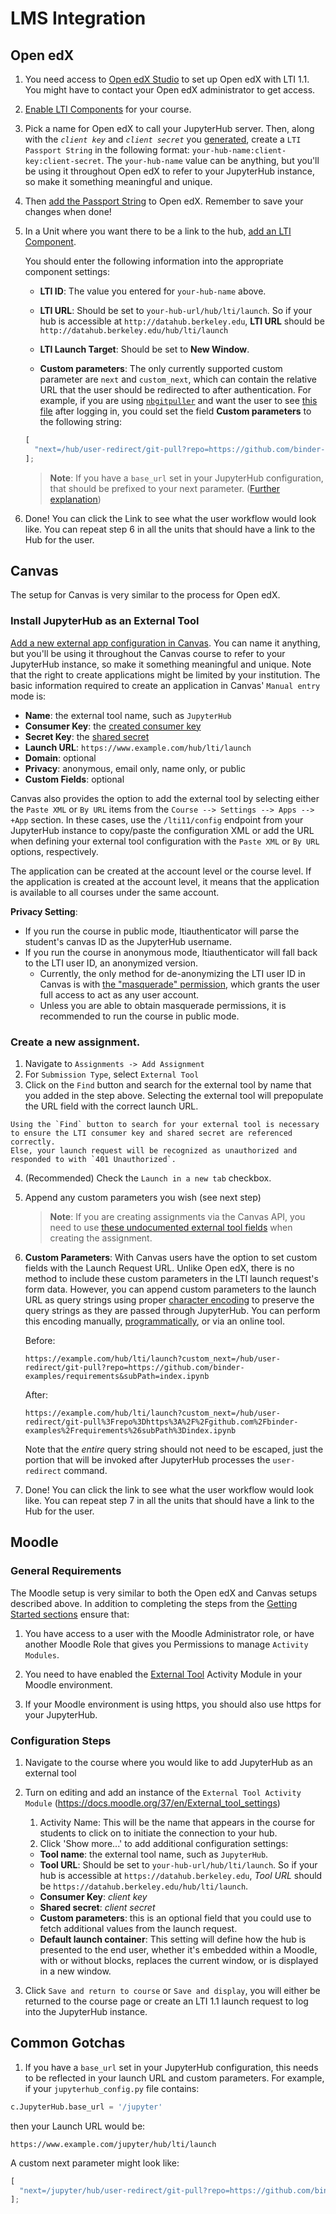 # LMS Integration

## Open edX

1. You need access to [Open edX Studio](https://studio.edx.org/) to set up Open edX with LTI 1.1. You might have to contact your Open edX administrator to get access.

1. [Enable LTI Components](http://edx.readthedocs.io/projects/edx-partner-course-staff/en/latest/exercises_tools/lti_component.html#enabling-lti-components-for-a-course) for your course.

1. Pick a name for Open edX to call your JupyterHub server.
   Then, along with the _`client key`_ and _`client secret`_ you [generated](getting-started.md#create-consumer-and-key), create a `LTI Passport String` in the following format: `your-hub-name:client-key:client-secret`.
   The `your-hub-name` value can be anything, but you'll be using it throughout Open edX to refer to your JupyterHub instance, so make it something meaningful and unique.

1. Then [add the Passport String](http://edx.readthedocs.io/projects/edx-partner-course-staff/en/latest/exercises_tools/lti_component.html#adding-an-lti-passport-to-the-course-configuration) to Open edX.
   Remember to save your changes when done!

1. In a Unit where you want there to be a link to the hub, [add an LTI Component](http://edx.readthedocs.io/projects/edx-partner-course-staff/en/latest/exercises_tools/lti_component.html#adding-an-lti-component-to-a-course-unit).

   You should enter the following information into the appropriate component settings:
   - **LTI ID**: The value you entered for `your-hub-name` above.

   - **LTI URL**: Should be set to `your-hub-url/hub/lti/launch`. So if your hub is accessible at `http://datahub.berkeley.edu`, **LTI URL** should be `http://datahub.berkeley.edu/hub/lti/launch`

   - **LTI Launch Target**: Should be set to **New Window**.

   - **Custom parameters**: The only currently supported custom parameter are `next` and `custom_next`, which can contain the relative URL that the user should be redirected to after authentication. For example, if you are using [`nbgitpuller`](https://github.com/data-8/nbgitpuller) and want the user to see [this file](https://github.com/binder-examples/requirements/blob/master/index.ipynb) after logging in, you could set the field **Custom parameters** to the following string:

   ```js
   [
     "next=/hub/user-redirect/git-pull?repo=https://github.com/binder-examples/requirements&subPath=index.ipynb",
   ];
   ```

   > **Note**: If you have a `base_url` set in your JupyterHub configuration, that should be prefixed to your next parameter. ([Further explanation](#common-gotchas))

1. Done! You can click the Link to see what the user workflow would look like. You can repeat step 6 in all the units that should have a link to the Hub for the user.

## Canvas

The setup for Canvas is very similar to the process for Open edX.

### Install JupyterHub as an External Tool

[Add a new external app configuration in Canvas](https://community.canvaslms.com/docs/DOC-13135-415257103).
You can name it anything, but you'll be using it throughout the Canvas course to refer to your JupyterHub instance, so make it something meaningful and unique.
Note that the right to create applications might be limited by your institution.
The basic information required to create an application in Canvas' `Manual entry` mode is:

- **Name**: the external tool name, such as `JupyterHub`
- **Consumer Key**: the [created consumer key](getting-started.md#create-consumer-and-key)
- **Secret Key**: the [shared secret](getting-started.md#create-consumer-and-key)
- **Launch URL**: `https://www.example.com/hub/lti/launch`
- **Domain**: optional
- **Privacy**: anonymous, email only, name only, or public
- **Custom Fields**: optional

Canvas also provides the option to add the external tool by selecting either the `Paste XML` or `By URL` items from the `Course --> Settings --> Apps --> +App` section.
In these cases, use the `/lti11/config` endpoint from your JupyterHub instance to copy/paste the configuration XML or add the URL when defining your external tool configuration with the `Paste XML` or `By URL` options, respectively.

The application can be created at the account level or the course level. If the application is created at the account level, it means that the application is available to all courses under the same account.

**Privacy Setting**:

- If you run the course in public mode, ltiauthenticator will parse the student's canvas ID as the JupyterHub username.
- If you run the course in anonymous mode, ltiauthenticator will fall back to the LTI user ID, an anonymized version.
  - Currently, the only method for de-anonymizing the LTI user ID in Canvas is with [the "masquerade" permission](https://canvas.instructure.com/doc/api/file.masquerading.html), which grants the user full access to act as any user account.
  - Unless you are able to obtain masquerade permissions, it is recommended to run the course in public mode.

### Create a new assignment.

1. Navigate to `Assignments -> Add Assignment`
1. For `Submission Type`, select `External Tool`
1. Click on the `Find` button and search for the external tool by name that you added in the step above. Selecting the external tool will prepopulate the URL field with the correct launch URL.

```{important}
Using the `Find` button to search for your external tool is necessary to ensure the LTI consumer key and shared secret are referenced correctly.
Else, your launch request will be recognized as unauthorized and responded to with `401 Unauthorized`.
```

4. (Recommended) Check the `Launch in a new tab` checkbox.
1. Append any custom parameters you wish (see next step)

   > **Note**: If you are creating assignments via the Canvas API, you need to use [these undocumented external tool fields](https://github.com/instructure/canvas-lms/issues/1315) when creating the assignment.

1. **Custom Parameters**: With Canvas users have the option to set custom fields with the Launch Request URL. Unlike Open edX, there is no method to include these custom parameters in the LTI launch request's form data. However, you can append custom parameters to the launch URL as query strings using proper [character encoding](https://developer.mozilla.org/en-US/docs/Glossary/percent-encoding) to preserve the query strings as they are passed through JupyterHub. You can perform this encoding manually, [programmatically](https://docs.python.org/3/library/urllib.parse.html#urllib.parse.urlencode), or via an online tool.

   Before:

   ```
   https://example.com/hub/lti/launch?custom_next=/hub/user-redirect/git-pull?repo=https://github.com/binder-examples/requirements&subPath=index.ipynb
   ```

   After:

   ```
   https://example.com/hub/lti/launch?custom_next=/hub/user-redirect/git-pull%3Frepo%3Dhttps%3A%2F%2Fgithub.com%2Fbinder-examples%2Frequirements%26subPath%3Dindex.ipynb
   ```

   Note that the _entire_ query string should not need to be escaped, just the portion that will be invoked after JupyterHub processes the `user-redirect` command.

1. Done! You can click the link to see what the user workflow would look like.
   You can repeat step 7 in all the units that should have a link to the Hub for the user.

## Moodle

### General Requirements

The Moodle setup is very similar to both the Open edX and Canvas setups described above. In addition to completing the steps from the [Getting Started sections](getting-started.md) ensure that:

1. You have access to a user with the Moodle Administrator role, or have another Moodle Role that gives you Permissions to manage `Activity Modules`.

2. You need to have enabled the [External Tool](https://docs.moodle.org/37/en/External_tool) Activity Module in your Moodle environment.

3. If your Moodle environment is using https, you should also use https for your JupyterHub.

### Configuration Steps

1. Navigate to the course where you would like to add JupyterHub as an external tool
1. Turn on editing and add an instance of the `External Tool Activity Module` (https://docs.moodle.org/37/en/External_tool_settings)
   1. Activity Name: This will be the name that appears in the course for students to click on to initiate the connection to your hub.
   1. Click 'Show more...' to add additional configuration settings:
   - **Tool name**: the external tool name, such as `JupyterHub`.
   - **Tool URL**: Should be set to `your-hub-url/hub/lti/launch`. So if your hub is accessible at `https://datahub.berkeley.edu`, _Tool URL_ should be
     `https://datahub.berkeley.edu/hub/lti/launch`.
   - **Consumer Key**: _client key_
   - **Shared secret**: _client secret_
   - **Custom parameters**: this is an optional field that you could use to fetch additional values from the launch request.
   - **Default launch container**: This setting will define how the hub is
     presented to the end user, whether it's embedded within a Moodle, with or
     without blocks, replaces the current window, or is displayed in a new
     window.

1. Click `Save and return to course` or `Save and display`, you will either be returned to the course page or create an LTI 1.1 launch request to log into the JupyterHub instance.

## Common Gotchas

1.  If you have a `base_url` set in your JupyterHub configuration, this needs to be reflected in your launch URL and custom parameters. For example, if your `jupyterhub_config.py` file contains:

```python
c.JupyterHub.base_url = '/jupyter'
```

then your Launch URL would be:

```
https://www.example.com/jupyter/hub/lti/launch
```

A custom next parameter might look like:

```js
[
  "next=/jupyter/hub/user-redirect/git-pull?repo=https://github.com/binder-examples/requirements&subPath=index.ipynb",
];
```

